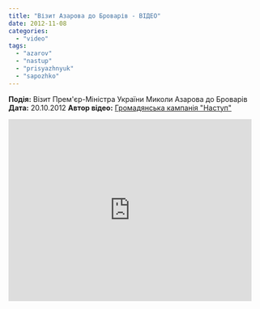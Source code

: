 ```yaml
---
title: "Візит Азарова до Броварів - ВІДЕО"
date: 2012-11-08
categories: 
  - "video"
tags: 
  - "azarov"
  - "nastup"
  - "prisyazhnyuk"
  - "sapozhko"
---
```


**Подія:** Візит Прем'єр-Міністра України Миколи Азарова до Броварів **Дата:** 20.10.2012 **Автор відео:** [Громадянська кампанія "Наступ"](http://www.nastup.info/)

<iframe src="http://www.youtube.com/embed/wT7SeNc1I4k" frameborder="0" width="480" height="360"></iframe>
